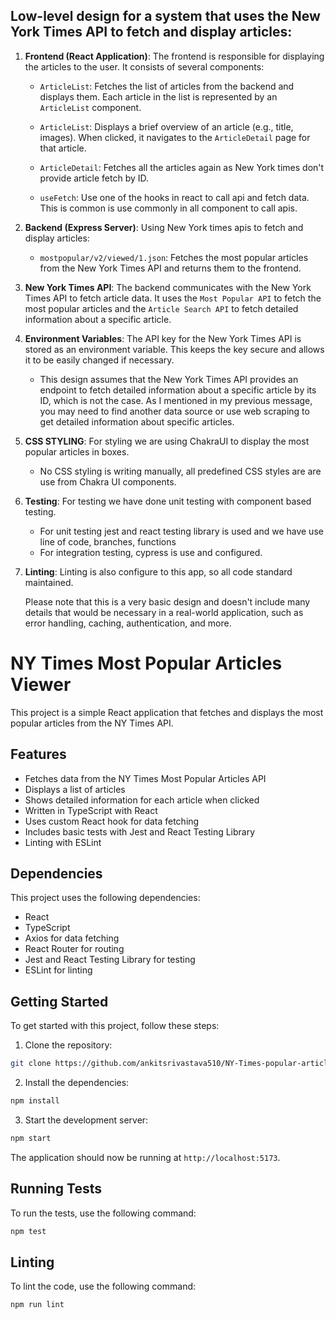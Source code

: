 ## Low-level design for a system that uses the New York Times API to fetch and display articles:

1. **Frontend (React Application)**: The frontend is responsible for displaying the articles to the user. It consists of several components:

   - `ArticleList`: Fetches the list of articles from the backend and displays them. Each article in the list is represented by an `ArticleList` component.
   
   - `ArticleList`: Displays a brief overview of an article (e.g., title, images). When clicked, it navigates to the `ArticleDetail` page for that article.
   
   - `ArticleDetail`: Fetches all the articles again as New York times don't provide article fetch by ID.

   - `useFetch`: Use one of the hooks in react to call api and fetch data. This is common is use commonly in all component to call apis.

2. **Backend (Express Server)**: Using New York times apis to fetch and display articles:

   - `mostpopular/v2/viewed/1.json`: Fetches the most popular articles from the New York Times API and returns them to the frontend.
   
   
3. **New York Times API**: The backend communicates with the New York Times API to fetch article data. It uses the `Most Popular API` to fetch the most popular articles and the `Article Search API` to fetch detailed information about a specific article.

4. **Environment Variables**: The API key for the New York Times API is stored as an environment variable. This keeps the key secure and allows it to be easily changed if necessary.

    - This design assumes that the New York Times API provides an endpoint to fetch detailed information about a specific article by its ID, which is not the case. As I mentioned in my previous message, you may need to find another data source or use web scraping to get detailed information about specific articles.


4. **CSS STYLING**: For styling we are using ChakraUI to display the most popular articles in boxes.

   - No CSS styling is writing manually, all predefined CSS styles are are use from Chakra UI components.

5. **Testing**: For testing we have done unit testing with component based testing.

   - For unit testing jest and react testing library is used and we have use line of code, branches, functions
   - For integration testing, cypress is use and configured.

6. **Linting**: Linting is also configure to this app, so all code standard maintained.

   Please note that this is a very basic design and doesn't include many details that would be necessary in a real-world application, such as error handling, caching, authentication, and more.
# NY Times Most Popular Articles Viewer

This project is a simple React application that fetches and displays the most popular articles from the NY Times API.

## Features

- Fetches data from the NY Times Most Popular Articles API
- Displays a list of articles
- Shows detailed information for each article when clicked
- Written in TypeScript with React
- Uses custom React hook for data fetching
- Includes basic tests with Jest and React Testing Library
- Linting with ESLint

## Dependencies

This project uses the following dependencies:

- React
- TypeScript
- Axios for data fetching
- React Router for routing
- Jest and React Testing Library for testing
- ESLint for linting

## Getting Started

To get started with this project, follow these steps:

1. Clone the repository:

```bash
git clone https://github.com/ankitsrivastava510/NY-Times-popular-article
```

2. Install the dependencies:

```bash
npm install
```

3. Start the development server:

```bash
npm start
```

The application should now be running at `http://localhost:5173`.

## Running Tests

To run the tests, use the following command:

```bash
npm test
```

## Linting

To lint the code, use the following command:

```bash
npm run lint
```
